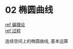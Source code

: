 02 椭圆曲线
============

[ref 偏理论](https://www.cnblogs.com/Kalafinaian/p/7392505.html)  
[ref 过程](http://www.freebuf.com/articles/database/155912.html)

连续空间上的椭圆曲线, 基本运算